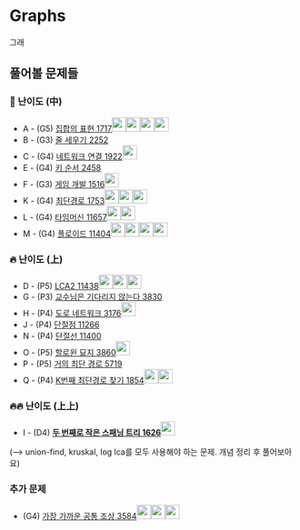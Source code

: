 # Graphs
그래

## 풀어볼 문제들

### :evergreen_tree: 난이도 (中)
+ A - (G5) [집합의 표현 1717](https://www.acmicpc.net/problem/1717)[<img src = "https://github.com/Frog-Slayer.png" width="25" height="25">](./Code/1717/1717_P.cpp)[<img src = "https://github.com/Haaarimmm.png" width="25" height="25">](./Code/1717/1717_K.py)[<img src = "https://github.com/suchshin.png" width="25" height="25">](./Code/1717/1717_S.py)[<img src = "https://github.com/wocjs.png" width="25" height="25">](./Code/1717/1717_H.py)
+ B - (G3) [줄 세우기 2252](https://www.acmicpc.net/problem/2252)
+ C - (G4) [네트워크 연결 1922](https://www.acmicpc.net/problem/1922)[<img src = "https://github.com/wocjs.png" width="25" height="25">](./Code/1922/1922_H.py)
+ E - (G4) [키 순서 2458](https://www.acmicpc.net/problem/2458)
+ F - (G3) [게임 개발 1516](https://www.acmicpc.net/problem/1516)[<img src = "https://github.com/Frog-Slayer.png" width="25" height="25">](./Code/1516/1516_P.cpp)
+ K - (G4) [최단경로 1753](https://www.acmicpc.net/problem/1753)[<img src = "https://github.com/Frog-Slayer.png" width="25" height="25">](./Code/1753/1753_P.cpp)[<img src = "https://github.com/suchshin.png" width="25" height="25">](./Code/1753/1753_S.py)[<img src = "https://github.com/wocjs.png" width="25" height="25">](./Code/1753/1753_H.py)
+ L - (G4) [타임머신 11657](https://www.acmicpc.net/problem/11657)[<img src = "https://github.com/sulogc.png" width="25" height="25">](./Code/11657/11657_L.py)[<img src = "https://github.com/Haaarimmm.png" width="25" height="25">](./Code/11657/11657_K.py)
+ M - (G4) [플로이드 11404](https://www.acmicpc.net/problem/11404)[<img src = "https://github.com/Haaarimmm.png" width="25" height="25">](./Code/11404/11404_K.py)[<img src = "https://github.com/Frog-Slayer.png" width="25" height="25">](./Code/11404/11404_P.cpp)[<img src = "https://github.com/suchshin.png" width="25" height="25">](./Code/11404/11404_S.py)[<img src = "https://github.com/wocjs.png" width="25" height="25">](./Code/11404/11404_H.py)

### :fire: 난이도 (上)
+ D - (P5) [LCA2 11438](https://www.acmicpc.net/problem/11438)[<img src = "https://github.com/Frog-Slayer.png" width="25" height="25">](./Code/11438/11438_P.cpp)[<img src = "https://github.com/Haaarimmm.png" width="25" height="25">](./Code/11438/11438_K.py)[<img src = "https://github.com/wocjs.png" width="25" height="25">](./Code/11438/11438_H.py)
+ G - (P3) [교수님은 기다리지 않는다 3830](https://www.acmicpc.net/problem/3830)
+ H - (P4) [도로 네트워크 3176](https://www.acmicpc.net/problem/3176)[<img src = "https://github.com/Frog-Slayer.png" width="25" height="25">](./Code/3176/3175_P.cpp)
+ J - (P4) [단절점 11266](https://www.acmicpc.net/problem/11266)
+ N - (P4) [단절선 11400](https://www.acmicpc.net/problem/11400)
+ O - (P5) [할로윈 묘지 3860](https://www.acmicpc.net/problem/3860)[<img src = "https://github.com/sulogc.png" width="25" height="25">](./Code/3860/3860_L.py)
+ P - (P5) [거의 최단 경로 5719](https://www.acmicpc.net/problem/5719)
+ Q - (P4) [K번째 최단경로 찾기 1854](https://www.acmicpc.net/problem/1854)[<img src = "https://github.com/Frog-Slayer.png" width="25" height="25">](./Code/1854/1854_P.cpp)[<img src = "https://github.com/Haaarimmm.png" width="25" height="25">](./Code/1854/1854_K.py)

### :fire::fire: 난이도 (上上)
+ I - (D4) [**두 번째로 작은 스패닝 트리 1626**](https://www.acmicpc.net/problem/1626)[<img src = "https://github.com/Frog-Slayer.png" width="25" height="25">](./Code/1626/1626_P.cpp)

(--> union-find, kruskal, log lca를 모두 사용해야 하는 문제. 개념 정리 후 풀어보아요)

### 추가 문제
+ (G4) [가장 가까운 공통 조상 3584](https://www.acmicpc.net/problem/3584)[<img src = "https://github.com/Frog-Slayer.png" width="25" height="25">](./Code/3584/3584_P.cpp)[<img src = "https://github.com/Haaarimmm.png" width="25" height="25">](./Code/3584/3584_K.py)[<img src = "https://github.com/wocjs.png" width="25" height="25">](./Code/3584/3584_H.py)
